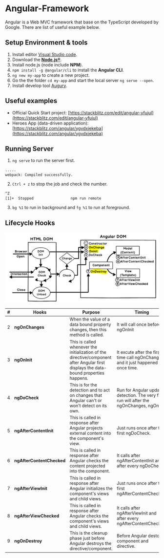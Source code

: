 # Angular-Framework

Angular is a Web MVC framework that base on the TypeScript developed by Google.
There are list of useful example below.

## Setup Environment & tools

1. Install editor [Visual Studio code](https://code.visualstudio.com/).
2. Download the **[Node.js®](https://nodejs.org/en/)**.
3. Install node.js (node include **NPM**).
4. `npm install -g @angular/cli` to install the **Angular CLI**.
5. `ng new my-app` to create a new project.
6. Go the the folder `cd my-app` and start the local server `ng serve --open`.
7. Install develop tool [Augury](https://augury.rangle.io/).

## Useful examples

- Official Quick Start project: [https://stackblitz.com/edit/angular-yfujul](https://stackblitz.com/edit/angular-yfujul)
- Heroes App (data-driven application): [https://stackblitz.com/angular/ygvdxjekeba](https://stackblitz.com/angular/ygvdxjekeba)

## Running Server

1. ```ng serve``` to run the server first.
```
..... 
webpack: Compiled successfully.
```
2. ```Ctrl + z``` to stop the job and check the number.
```
^Z
[1]+  Stopped                 npm run remote
```
3. ```bg %1``` to run in background and ```fg %1``` to run at foreground.

## Lifecycle Hooks

![](https://github.com/D50000/Angular-Framework/blob/master/life%20cycle.png)
  
|  #  | Hooks  | Purpose  | Timing |
|  ---- | ---- | ---- | ---- |
| 2 | **ngOnChanges** | When the value of a data bound property changes, then this method is called. | It will call once before ngOnInit |
| 3 | **ngOnInit** | This is called whenever the initialization of the directive/component after Angular first displays the data-bound properties happens. | It excute  after the first time call ngOnChanges and it just happened once time. |
| 4 | **ngDoCheck** | This is for the detection and to act on changes that Angular can't or won't detect on its own. | Run for Angular update detection. The very first run will after the ngOnChanges, ngOnInit. |
| 5 | **ngAfterContentInit** | This is called in response after Angular projects external content into the component's view. | Just runs once after the first ngDoCheck. |
| 6 | **ngAfterContentChecked** | This is called in response after Angular checks the content projected into the component. | It calls after ngAfterContentInit and after every ngDoCheck. |
| 7 | **ngAfterViewInit** | This is called in response after Angular initializes the component's views and child views. | Just runs once after the first ngAfterContentChecked. |
| 8 | **ngAfterViewChecked** | This is called in response after Angular checks the component's views and child views. | It calls after ngAfterViewInit and after every ngAfterContentChecked. |
| 9 | **ngOnDestroy** | This is the cleanup phase just before Angular destroys the directive/component. | Before Angular destory component and directive. |
